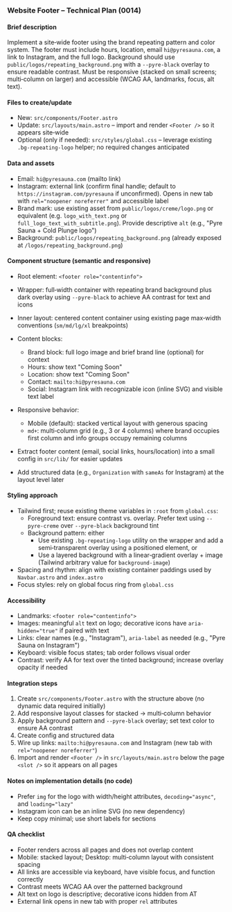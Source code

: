 ### Website Footer – Technical Plan (0014)

#### Brief description
Implement a site‑wide footer using the brand repeating pattern and color system. The footer must include hours, location, email `hi@pyresauna.com`, a link to Instagram, and the full logo. Background should use `public/logos/repeating_background.png` with a `--pyre-black` overlay to ensure readable contrast. Must be responsive (stacked on small screens; multi‑column on larger) and accessible (WCAG AA, landmarks, focus, alt text).

#### Files to create/update
- New: `src/components/Footer.astro`
- Update: `src/layouts/main.astro` – import and render `<Footer />` so it appears site‑wide
- Optional (only if needed): `src/styles/global.css` – leverage existing `.bg-repeating-logo` helper; no required changes anticipated

#### Data and assets
- Email: `hi@pyresauna.com` (mailto link)
- Instagram: external link (confirm final handle; default to `https://instagram.com/pyresauna` if unconfirmed). Opens in new tab with `rel="noopener noreferrer"` and accessible label
- Brand mark: use existing asset from `public/logos/creme/logo.png` or equivalent (e.g. `logo_with_text.png` or `full_logo_text_with_subtitle.png`). Provide descriptive `alt` (e.g., "Pyre Sauna + Cold Plunge logo")
- Background: `public/logos/repeating_background.png` (already exposed at `/logos/repeating_background.png`)

#### Component structure (semantic and responsive)
- Root element: `<footer role="contentinfo">`
- Wrapper: full‑width container with repeating brand background plus dark overlay using `--pyre-black` to achieve AA contrast for text and icons
- Inner layout: centered content container using existing page max‑width conventions (`sm/md/lg/xl` breakpoints)
- Content blocks:
  - Brand block: full logo image and brief brand line (optional) for context
  - Hours: show text "Coming Soon"
  - Location: show text "Coming Soon"
  - Contact: `mailto:hi@pyresauna.com`
  - Social: Instagram link with recognizable icon (inline SVG) and visible text label
- Responsive behavior:
  - Mobile (default): stacked vertical layout with generous spacing
  - `md+`: multi‑column grid (e.g., 3 or 4 columns) where brand occupies first column and info groups occupy remaining columns

- Extract footer content (email, social links, hours/location) into a small config in `src/lib/` for easier updates
- Add structured data (e.g., `Organization` with `sameAs` for Instagram) at the layout level later

#### Styling approach
- Tailwind first; reuse existing theme variables in `:root` from `global.css`:
  - Foreground text: ensure contrast vs. overlay. Prefer text using `--pyre-creme` over `--pyre-black` background tint
  - Background pattern: either
    - Use existing `.bg-repeating-logo` utility on the wrapper and add a semi‑transparent overlay using a positioned element, or
    - Use a layered background with a linear‑gradient overlay + image (Tailwind arbitrary value for `background-image`)
- Spacing and rhythm: align with existing container paddings used by `Navbar.astro` and `index.astro`
- Focus styles: rely on global focus ring from `global.css`

#### Accessibility
- Landmarks: `<footer role="contentinfo">`
- Images: meaningful `alt` text on logo; decorative icons have `aria-hidden="true"` if paired with text
- Links: clear names (e.g., "Instagram"), `aria-label` as needed (e.g., "Pyre Sauna on Instagram")
- Keyboard: visible focus states; tab order follows visual order
- Contrast: verify AA for text over the tinted background; increase overlay opacity if needed

#### Integration steps
1. Create `src/components/Footer.astro` with the structure above (no dynamic data required initially)
2. Add responsive layout classes for stacked → multi‑column behavior
3. Apply background pattern and `--pyre-black` overlay; set text color to ensure AA contrast
4. Create config and structured data
5. Wire up links: `mailto:hi@pyresauna.com` and Instagram (new tab with `rel="noopener noreferrer"`)
6. Import and render `<Footer />` in `src/layouts/main.astro` below the page `<slot />` so it appears on all pages

#### Notes on implementation details (no code)
- Prefer `img` for the logo with width/height attributes, `decoding="async"`, and `loading="lazy"`
- Instagram icon can be an inline SVG (no new dependency)
- Keep copy minimal; use short labels for sections

#### QA checklist
- Footer renders across all pages and does not overlap content
- Mobile: stacked layout; Desktop: multi‑column layout with consistent spacing
- All links are accessible via keyboard, have visible focus, and function correctly
- Contrast meets WCAG AA over the patterned background
- Alt text on logo is descriptive; decorative icons hidden from AT
- External link opens in new tab with proper `rel` attributes
